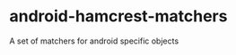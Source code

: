 android-hamcrest-matchers
=========================

A set of matchers for android specific objects
